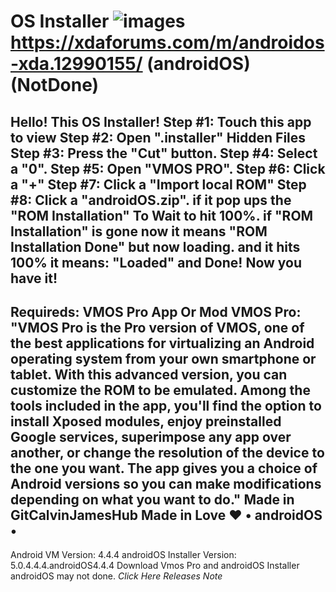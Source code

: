 # OS Installer ![images](https://github.com/user-attachments/assets/ed761295-794a-4b6e-b011-cbee724dbb7f) https://xdaforums.com/m/androidos-xda.12990155/ (androidOS)(NotDone)
Hello! This OS Installer!
Step #1: Touch this app to view
Step #2: Open ".installer" Hidden Files Step #3: Press the "Cut" button.
Step #4: Select a "0".
Step #5: Open "VMOS PRO".
Step #6: Click a "+"
Step #7: Click a "Import local ROM"
Step #8: Click a "androidOS.zip". if it pop ups the "ROM Installation" To Wait to hit 100%. if "ROM Installation" is gone now it means "ROM Installation Done" but now loading. and it hits 100% it means: "Loaded" and Done! Now you have it!
-------------------------------
Requireds: VMOS Pro App Or Mod
VMOS Pro: "VMOS Pro is the Pro version of VMOS, one of the best applications for virtualizing an Android operating system from your own smartphone or tablet. With this advanced version, you can customize the ROM to be emulated.
Among the tools included in the app, you'll find the option to install Xposed modules, enjoy preinstalled Google services, superimpose any app over another, or change the resolution of the device to the one you want. The app gives you a choice of Android versions so you can make modifications depending on what you want to do."
Made in GitCalvinJamesHub
Made in Love ❤️
• androidOS •
---------------------------------
Android VM Version: 4.4.4
androidOS Installer Version: 5.0.4.4.4.androidOS4.4.4
Download Vmos Pro and androidOS Installer androidOS may not done.
*Click Here Releases Note*
